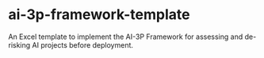 # ai-3p-framework-template
An Excel template to implement the AI-3P Framework for assessing and de-risking AI projects before deployment.
